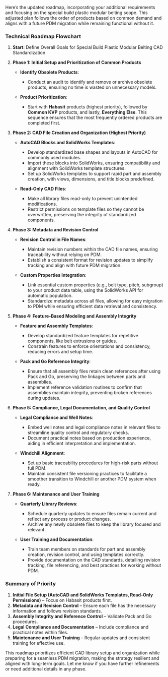 Here’s the updated roadmap, incorporating your additional requirements and focusing on the special build plastic modular belting scope. This adjusted plan follows the order of products based on common demand and aligns with a future PDM migration while remaining functional without it.

### Technical Roadmap Flowchart

1. **Start**: Define Overall Goals for Special Build Plastic Modular Belting CAD Standardization

2. **Phase 1: Initial Setup and Prioritization of Common Products**
   - **Identify Obsolete Products**:
     - Conduct an audit to identify and remove or archive obsolete products, ensuring no time is wasted on unnecessary models.
   
   - **Product Prioritization**:
     - Start with **Habasit** products (highest priority), followed by **Common KVP** products, and lastly, **Everything Else**. This sequence ensures that the most frequently ordered products are completed first.

3. **Phase 2: CAD File Creation and Organization (Highest Priority)**
   - **AutoCAD Blocks and SolidWorks Templates**:
     - Develop standardized base shapes and layouts in AutoCAD for commonly used modules.
     - Import these blocks into SolidWorks, ensuring compatibility and alignment with SolidWorks template structures.
     - Set up SolidWorks templates to support rapid part and assembly creation, with views, dimensions, and title blocks predefined.
   
   - **Read-Only CAD Files**:
     - Make all library files read-only to prevent unintended modifications.
     - Restrict permissions on template files so they cannot be overwritten, preserving the integrity of standardized components.

4. **Phase 3: Metadata and Revision Control**
   - **Revision Control in File Names**:
     - Maintain revision numbers within the CAD file names, ensuring traceability without relying on PDM.
     - Establish a consistent format for revision updates to simplify tracking and align with future PDM migration.
   
   - **Custom Properties Integration**:
     - Link essential custom properties (e.g., belt type, pitch, subgroup) to your product data table, using the SolidWorks API for automatic population.
     - Standardize metadata across all files, allowing for easy migration to PDM while ensuring efficient data retrieval and consistency.

5. **Phase 4: Feature-Based Modeling and Assembly Integrity**
   - **Feature and Assembly Templates**:
     - Develop standardized feature templates for repetitive components, like belt extrusions or guides.
     - Constrain features to enforce orientations and consistency, reducing errors and setup time.
   
   - **Pack and Go Reference Integrity**:
     - Ensure that all assembly files retain clean references after using Pack and Go, preserving the linkages between parts and assemblies.
     - Implement reference validation routines to confirm that assemblies maintain integrity, preventing broken references during updates.

6. **Phase 5: Compliance, Legal Documentation, and Quality Control**
   - **Legal Compliance and Well Notes**:
     - Embed well notes and legal compliance notes in relevant files to streamline quality control and regulatory checks.
     - Document practical notes based on production experience, aiding in efficient interpretation and implementation.

   - **Windchill Alignment**:
     - Set up basic traceability procedures for high-risk parts without full PDM.
     - Maintain consistent file versioning practices to facilitate a smoother transition to Windchill or another PDM system when ready.

7. **Phase 6: Maintenance and User Training**
   - **Quarterly Library Reviews**:
     - Schedule quarterly updates to ensure files remain current and reflect any process or product changes.
     - Archive any newly obsolete files to keep the library focused and relevant.
   
   - **User Training and Documentation**:
     - Train team members on standards for part and assembly creation, revision control, and using templates correctly.
     - Provide documentation on the CAD standards, detailing revision tracking, file referencing, and best practices for working without PDM.

### Summary of Priority

1. **Initial File Setup (AutoCAD and SolidWorks Templates, Read-Only Permissions)** – Focus on Habasit products first.
2. **Metadata and Revision Control** – Ensure each file has the necessary information and follows revision standards.
3. **Assembly Integrity and Reference Control** – Validate Pack and Go procedures.
4. **Legal Compliance and Documentation** – Include compliance and practical notes within files.
5. **Maintenance and User Training** – Regular updates and consistent training for effective use.

This roadmap prioritizes efficient CAD library setup and organization while preparing for a seamless PDM migration, making the strategy resilient and aligned with long-term goals. Let me know if you have further refinements or need additional details in any phase.